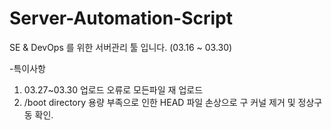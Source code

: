 # Server-Automation-Script

SE & DevOps 를 위한 서버관리 툴 입니다.
(03.16 ~ 03.30)

-특이사항
1. 03.27~03.30 업로드 오류로 모든파일 재 업로드
2. /boot directory 용량 부족으로 인한 HEAD 파일 손상으로 구 커널 제거 및 정상구동 확인.
